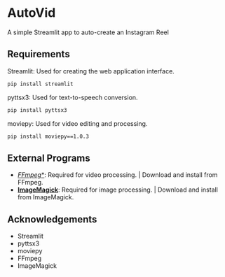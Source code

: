 # AutoVid

A simple Streamlit app to auto-create an Instagram Reel

## Requirements

Streamlit: Used for creating the web application interface.
```bash
pip install streamlit
```

pyttsx3: Used for text-to-speech conversion.
```bash
pip install pyttsx3
```

moviepy: Used for video editing and processing.
```bash
pip install moviepy==1.0.3
```

## External Programs
- [*FFmpeg**](https://www.ffmpeg.org/): Required for video processing. | Download and install from FFmpeg.
- [**ImageMagick**](https://imagemagick.org/index.php): Required for image processing. | Download and install from ImageMagick.

## Acknowledgements
- Streamlit
- pyttsx3
- moviepy
- FFmpeg
- ImageMagick
